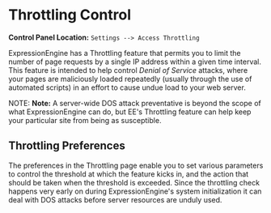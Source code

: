 <!--
    This source file is part of the open source project
    ExpressionEngine User Guide (https://github.com/ExpressionEngine/ExpressionEngine-User-Guide)

    @link      https://expressionengine.com/
    @copyright Copyright (c) 2003-2019, EllisLab Corp. (https://ellislab.com)
    @license   https://expressionengine.com/license Licensed under Apache License, Version 2.0
-->

# Throttling Control

**Control Panel Location:** `Settings --> Access Throttling`

ExpressionEngine has a Throttling feature that permits you to limit the number of page requests by a single IP address within a given time interval. This feature is intended to help control _Denial of Service_ attacks, where your pages are maliciously loaded repeatedly (usually through the use of automated scripts) in an effort to cause undue load to your web server.

NOTE: **Note:** A server-wide DOS attack preventative is beyond the scope of what ExpressionEngine can do, but EE's Throttling feature can help keep your particular site from being as susceptible.

## Throttling Preferences

The preferences in the Throttling page enable you to set various parameters to control the threshold at which the feature kicks in, and the action that should be taken when the threshold is exceeded. Since the throttling check happens very early on during ExpressionEngine's system initialization it can deal with DOS attacks before server resources are unduly used.
